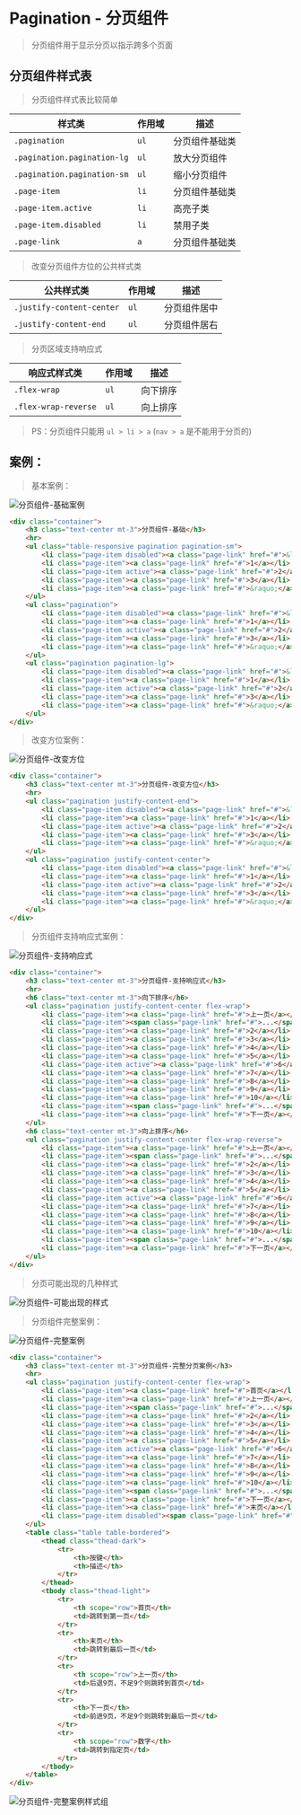 # Pagination - 分页组件

> 分页组件用于显示分页以指示跨多个页面

## 分页组件样式表

> 分页组件样式表比较简单

| 样式类                      | 作用域 | 描述           |
| --------------------------- | ------ | -------------- |
| `.pagination`               | `ul`   | 分页组件基础类 |
| `.pagination.pagination-lg` | `ul`   | 放大分页组件   |
| `.pagination.pagination-sm` | `ul`   | 缩小分页组件   |
| `.page-item`                | `li`   | 分页组件基础类 |
| `.page-item.active`         | `li`   | 高亮子类       |
| `.page-item.disabled`       | `li`   | 禁用子类       |
| `.page-link`                | `a`    | 分页组件基础类 |

> 改变分页组件方位的公共样式类

| 公共样式类                | 作用域 | 描述         |
| ------------------------- | ------ | ------------ |
| `.justify-content-center` | `ul`   | 分页组件居中 |
| `.justify-content-end`    | `ul`   | 分页组件居右 |

> 分页区域支持响应式

| 响应式样式类         | 作用域 | 描述     |
| -------------------- | ------ | -------- |
| `.flex-wrap`         | `ul`   | 向下排序 |
| `.flex-wrap-reverse` | `ul`   | 向上排序 |

> PS：分页组件只能用 `ul > li > a` (`nav > a` 是不能用于分页的)

## 案例：

> 基本案例：

![分页组件-基础案例](./static/分页组件-基础.png)

```html
<div class="container">
    <h3 class="text-center mt-3">分页组件-基础</h3>
    <hr>
    <ul class="table-responsive pagination pagination-sm">
        <li class="page-item disabled"><a class="page-link" href="#">&laquo;</a></li>
        <li class="page-item"><a class="page-link" href="#">1</a></li>
        <li class="page-item active"><a class="page-link" href="#">2</a></li>
        <li class="page-item"><a class="page-link" href="#">3</a></li>
        <li class="page-item"><a class="page-link" href="#">&raquo;</a></li>
    </ul>
    <ul class="pagination">
        <li class="page-item disabled"><a class="page-link" href="#">&laquo;</a></li>
        <li class="page-item"><a class="page-link" href="#">1</a></li>
        <li class="page-item active"><a class="page-link" href="#">2</a></li>
        <li class="page-item"><a class="page-link" href="#">3</a></li>
        <li class="page-item"><a class="page-link" href="#">&raquo;</a></li>
    </ul>
    <ul class="pagination pagination-lg">
        <li class="page-item disabled"><a class="page-link" href="#">&laquo;</a></li>
        <li class="page-item"><a class="page-link" href="#">1</a></li>
        <li class="page-item active"><a class="page-link" href="#">2</a></li>
        <li class="page-item"><a class="page-link" href="#">3</a></li>
        <li class="page-item"><a class="page-link" href="#">&raquo;</a></li>
    </ul>
</div>
```

> 改变方位案例：

![分页组件-改变方位](./static/分页组件-改变方位.png)

```html
<div class="container">
    <h3 class="text-center mt-3">分页组件-改变方位</h3>
    <hr>
    <ul class="pagination justify-content-end">
        <li class="page-item disabled"><a class="page-link" href="#">&laquo;</a></li>
        <li class="page-item"><a class="page-link" href="#">1</a></li>
        <li class="page-item active"><a class="page-link" href="#">2</a></li>
        <li class="page-item"><a class="page-link" href="#">3</a></li>
        <li class="page-item"><a class="page-link" href="#">&raquo;</a></li>
    </ul>
    <ul class="pagination justify-content-center">
        <li class="page-item disabled"><a class="page-link" href="#">&laquo;</a></li>
        <li class="page-item"><a class="page-link" href="#">1</a></li>
        <li class="page-item active"><a class="page-link" href="#">2</a></li>
        <li class="page-item"><a class="page-link" href="#">3</a></li>
        <li class="page-item"><a class="page-link" href="#">&raquo;</a></li>
    </ul>
</div>
```

> 分页组件支持响应式案例：

![分页组件-支持响应式](./static/分页组件-支持响应式.gif)

```html
<div class="container">
    <h3 class="text-center mt-3">分页组件-支持响应式</h3>
    <hr>
    <h6 class="text-center mt-3">向下排序</h6>
    <ul class="pagination justify-content-center flex-wrap">
        <li class="page-item"><a class="page-link" href="#">上一页</a></li>
        <li class="page-item"><span class="page-link" href="#">...</span></li>
        <li class="page-item"><a class="page-link" href="#">2</a></li>
        <li class="page-item"><a class="page-link" href="#">3</a></li>
        <li class="page-item"><a class="page-link" href="#">4</a></li>
        <li class="page-item"><a class="page-link" href="#">5</a></li>
        <li class="page-item active"><a class="page-link" href="#">6</a></li>
        <li class="page-item"><a class="page-link" href="#">7</a></li>
        <li class="page-item"><a class="page-link" href="#">8</a></li>
        <li class="page-item"><a class="page-link" href="#">9</a></li>
        <li class="page-item"><a class="page-link" href="#">10</a></li>
        <li class="page-item"><span class="page-link" href="#">...</span></li>
        <li class="page-item"><a class="page-link" href="#">下一页</a></li>
    </ul>
    <h6 class="text-center mt-3">向上排序</h6>
    <ul class="pagination justify-content-center flex-wrap-reverse">
        <li class="page-item"><a class="page-link" href="#">上一页</a></li>
        <li class="page-item"><span class="page-link" href="#">...</span></li>
        <li class="page-item"><a class="page-link" href="#">2</a></li>
        <li class="page-item"><a class="page-link" href="#">3</a></li>
        <li class="page-item"><a class="page-link" href="#">4</a></li>
        <li class="page-item"><a class="page-link" href="#">5</a></li>
        <li class="page-item active"><a class="page-link" href="#">6</a></li>
        <li class="page-item"><a class="page-link" href="#">7</a></li>
        <li class="page-item"><a class="page-link" href="#">8</a></li>
        <li class="page-item"><a class="page-link" href="#">9</a></li>
        <li class="page-item"><a class="page-link" href="#">10</a></li>
        <li class="page-item"><span class="page-link" href="#">...</span></li>
        <li class="page-item"><a class="page-link" href="#">下一页</a></li>
    </ul>
</div>
```

> 分页可能出现的几种样式

![分页组件-可能出现的样式](./static/分页组件-可能出现的样式.png)

> 分页组件完整案例：

![分页组件-完整案例](./static/分页组件-完整案例.png)

```html
<div class="container">
    <h3 class="text-center mt-3">分页组件-完整分页案例</h3>
    <hr>
    <ul class="pagination justify-content-center flex-wrap">
        <li class="page-item"><a class="page-link" href="#">首页</a></li>
        <li class="page-item"><a class="page-link" href="#">上一页</a></li>
        <li class="page-item"><span class="page-link" href="#">...</span></li>
        <li class="page-item"><a class="page-link" href="#">2</a></li>
        <li class="page-item"><a class="page-link" href="#">3</a></li>
        <li class="page-item"><a class="page-link" href="#">4</a></li>
        <li class="page-item"><a class="page-link" href="#">5</a></li>
        <li class="page-item active"><a class="page-link" href="#">6</a></li>
        <li class="page-item"><a class="page-link" href="#">7</a></li>
        <li class="page-item"><a class="page-link" href="#">8</a></li>
        <li class="page-item"><a class="page-link" href="#">9</a></li>
        <li class="page-item"><a class="page-link" href="#">10</a></li>
        <li class="page-item"><span class="page-link" href="#">...</span></li>
        <li class="page-item"><a class="page-link" href="#">下一页</a></li>
        <li class="page-item"><a class="page-link" href="#">末页</a></li>
        <li class="page-item disabled"><span class="page-link" href="#">共300页</span></li>
    </ul>
    <table class="table table-bordered">
        <thead class="thead-dark">
            <tr>
                <th>按键</th>
                <th>描述</th>
            </tr>
        </thead>
        <tbody class="thead-light">
            <tr>
                <th scope="row">首页</th>
                <td>跳转到第一页</td>
            </tr>
            <tr>
                <th>末页</th>
                <td>跳转到最后一页</td>
            </tr>
            <tr>
                <th scope="row">上一页</th>
                <td>后退9页，不足9个则跳转到首页</td>
            </tr>
            <tr>
                <th>下一页</th>
                <td>前进9页，不足9个则跳转到最后一页</td>
            </tr>
            <tr>
                <th scope="row">数字</th>
                <td>跳转到指定页</td>
            </tr>
        </tbody>
    </table>
</div>
```

![分页组件-完整案例样式组](./static/分页组件-完整案例样式组.png)
